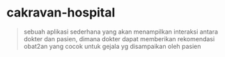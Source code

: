 # cakravan-hospital
> sebuah aplikasi sederhana yang akan menampilkan interaksi antara dokter dan pasien, dimana dokter dapat memberikan rekomendasi obat2an yang cocok untuk gejala yg disampaikan oleh pasien
